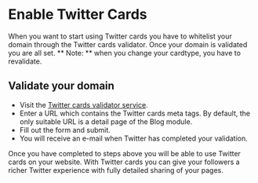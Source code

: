 # Enable Twitter Cards

When you want to start using Twitter cards you have to whitelist your domain through the Twitter cards validator. Once your domain is validated you are all set.
** Note: ** when you change your cardtype, you have to revalidate.

## Validate your domain

* Visit the [Twitter cards validator service](https://cards-dev.twitter.com/validator).
* Enter a URL which contains the Twitter cards meta tags. By default, the only suitable URL is a detail page of the Blog module.
* Fill out the form and submit.
* You will receive an e-mail when Twitter has completed your validation.

Once you have completed to steps above you will be able to use Twitter cards on your website. With Twitter cards you can give your followers a richer Twitter experience with
fully detailed sharing of your pages.